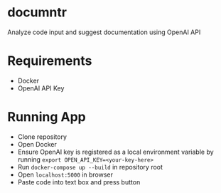 # documntr
 Analyze code input and suggest documentation using OpenAI API

# Requirements
- Docker
- OpenAI API Key

# Running App
- Clone repository
- Open Docker
- Ensure OpenAI key is registered as a local environment variable by running `export OPEN_API_KEY=<your-key-here>`
- Run `docker-compose up --build` in repository root
- Open `localhost:5000` in browser
- Paste code into text box and press button
